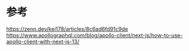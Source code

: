 # 参考
https://zenn.dev/kei178/articles/8c6ad6fd91c9de
https://www.apollographql.com/blog/apollo-client/next-js/how-to-use-apollo-client-with-next-js-13/

